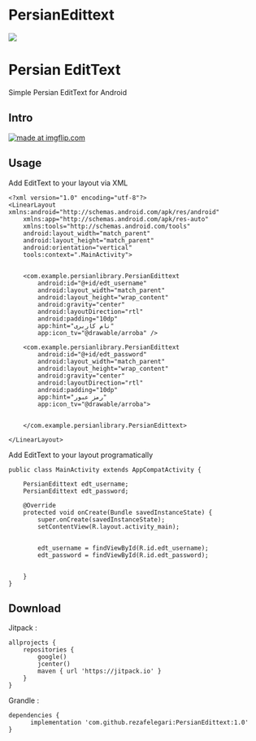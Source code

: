 # PersianEdittext
[![](https://jitpack.io/v/rezafelegari/Android-Link-Preview.svg)](https://jitpack.io/#rezafelegari/Android-Link-Preview)

# Persian EditText

Simple Persian EditText for Android

## Intro
<a href="https://imgflip.com/gif/2jvsei"><img src="https://i.imgflip.com/2jvsei.gif" title="made at imgflip.com"/></a>
## Usage

Add EditText to your layout via XML
```
<?xml version="1.0" encoding="utf-8"?>
<LinearLayout xmlns:android="http://schemas.android.com/apk/res/android"
    xmlns:app="http://schemas.android.com/apk/res-auto"
    xmlns:tools="http://schemas.android.com/tools"
    android:layout_width="match_parent"
    android:layout_height="match_parent"
    android:orientation="vertical"
    tools:context=".MainActivity">


    <com.example.persianlibrary.PersianEdittext
        android:id="@+id/edt_username"
        android:layout_width="match_parent"
        android:layout_height="wrap_content"
        android:gravity="center"
        android:layoutDirection="rtl"
        android:padding="10dp"
        app:hint="نام کاربری"
        app:icon_tv="@drawable/arroba" />

    <com.example.persianlibrary.PersianEdittext
        android:id="@+id/edt_password"
        android:layout_width="match_parent"
        android:layout_height="wrap_content"
        android:gravity="center"
        android:layoutDirection="rtl"
        android:padding="10dp"
        app:hint="رمز عبور"
        app:icon_tv="@drawable/arroba">


    </com.example.persianlibrary.PersianEdittext>

</LinearLayout>

```
Add EditText to your layout programatically

```
public class MainActivity extends AppCompatActivity {

    PersianEdittext edt_username;
    PersianEdittext edt_password;

    @Override
    protected void onCreate(Bundle savedInstanceState) {
        super.onCreate(savedInstanceState);
        setContentView(R.layout.activity_main);

    
        edt_username = findViewById(R.id.edt_username);
        edt_password = findViewById(R.id.edt_password);
      

    }
}
```

## Download

Jitpack : 
```
allprojects {
    repositories {
        google()
        jcenter()
        maven { url 'https://jitpack.io' }
    }
}
```
Grandle :
```
dependencies {
      implementation 'com.github.rezafelegari:PersianEdittext:1.0'
}
```
